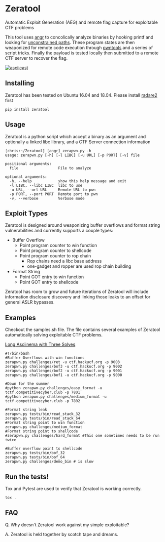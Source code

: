 # Zeratool
Automatic Exploit Generation (AEG) and remote flag capture for exploitable CTF problems

This tool uses [angr](https://github.com/angr/angr) to concolically analyze binaries by hooking printf and looking for [unconstrained paths](https://github.com/angr/angr-doc/blob/master/docs/examples.md#vulnerability-discovery). These program states are then weaponized for remote code execution through [pwntools](https://github.com/Gallopsled/pwntools) and a series of script tricks. Finally the payload is tested locally then submitted to a remote CTF server to recover the flag.

[![asciicast](https://asciinema.org/a/188002.png)](https://asciinema.org/a/188002)

## Installing
Zeratool has been tested on Ubuntu 16.04 and 18.04. Please install [radare2](https://github.com/radareorg/radare2) first

    pip install zeratool
    
## Usage
Zeratool is a python script which accept a binary as an argument and optionally a linked libc library, and a CTF Server connection information

```
[chris:~/Zeratool] [angr] zerapwn.py -h
usage: zerapwn.py [-h] [-l LIBC] [-u URL] [-p PORT] [-v] file

positional arguments:
  file                  File to analyze

optional arguments:
  -h, --help            show this help message and exit
  -l LIBC, --libc LIBC  libc to use
  -u URL, --url URL     Remote URL to pwn
  -p PORT, --port PORT  Remote port to pwn
  -v, --verbose         Verbose mode
```

## Exploit Types
Zeratool is designed around weaponizing buffer overflows and format string vulnerabilities and currently supports a couple types:

 * Buffer Overflow
   * Point program counter to win function
   * Point program counter to shellcode
   * Point program counter to rop chain
     * Rop chains need a libc base address
     * one-gadget and ropper are used rop chain building
 * Format String
   * Point GOT entry to win function
   * Point GOT entry to shellcode

Zeratool has room to grow and future iterations of Zeratool will include information disclosure discovery and linking those leaks to an offset for general ASLR bypasses. 

## Examples
Checkout the samples.sh file. The file contains several examples of Zeratool automatically solving exploitable CTF problems.

[Long Asciinema with Three Solves](https://asciinema.org/a/188001)

```
#!/bin/bash
#Buffer Overflows with win functions
zerapwn.py challenges/ret -u ctf.hackucf.org -p 9003
zerapwn.py challenges/bof3 -u ctf.hackucf.org -p 9002
zerapwn.py challenges/bof2 -u ctf.hackucf.org -p 9001
zerapwn.py challenges/bof1 -u ctf.hackucf.org -p 9000

#Down for the summer
#python zerapwn.py challenges/easy_format -u tctf.competitivecyber.club -p 7801
#python zerapwn.py challenges/medium_format -u tctf.competitivecyber.club -p 7802

#Format string leak
zerapwn.py tests/bin/read_stack_32
zerapwn.py tests/bin/read_stack_64
#Format string point to win function
zerapwn.py challenges/medium_format
#Format string point to shellcode
#zerapwn.py challenges/hard_format #This one sometimes needs to be run twice

#Buffer overflow point to shellcode
zerapwn.py tests/bin/bof_32
zerapwn.py tests/bin/bof_64
zerapwn.py challenges/demo_bin # is slow
```

## Run the tests!
Tox and Pytest are used to verify that Zeratool is working correctly.

    tox .

## FAQ
Q. Why doesn't Zeratool work against my simple exploitable?

A. Zeratool is held together by scotch tape and dreams. 
